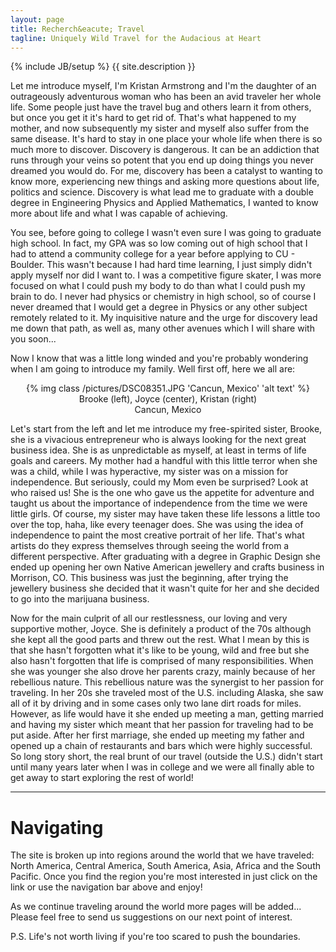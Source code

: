 ```yaml
---
layout: page
title: Recherch&eacute; Travel
tagline: Uniquely Wild Travel for the Audacious at Heart
---
```

{% include JB/setup %}
{{ site.description }}  

<!-- YOU CAN EDIT ANYTHING BELOW HERE -->
Let me introduce myself, I'm Kristan Armstrong and I'm the daughter of an outrageously adventurous woman who has been an avid traveler her whole life.  Some people just have the travel bug
and others learn it from others, but once you get it it's hard to get rid of.  That's what happened to my mother, and now subsequently my sister and myself also suffer from the same
disease. It's hard to stay in one place your whole life when there is so much more to discover.  Discovery is dangerous.  It can be an addiction that runs through your veins so potent that
you end up doing things you never dreamed you would do. For me, discovery has been a catalyst to wanting to know more, experiencing new things and asking more questions about life, politics
and science.  Discovery is what lead me to graduate with a double degree in Engineering Physics and Applied Mathematics, I wanted to know more about life and what I was capable of achieving.

You see, before going to college I wasn't even sure I was going to graduate high school.  In fact, my GPA was so low coming out of high school that I had to attend a community college for a 
year before applying to CU - Boulder.  This wasn't because I had hard time learning, I just simply didn't apply myself nor did I want to.  I was a competitive figure skater, I was more focused
on what I could push my body to do than what I could push my brain to do.  I never had physics or chemistry in high school, so of course I never dreamed that I would get a degree in Physics or
any other subject remotely related to it.  My inquisitive nature and the urge for discovery lead me down that path, as well as, many other avenues which I will share with you soon...

<!--![Image description](/pictures/DSC08351.JPG)  -->  

Now I know that was a little long winded and you're probably wondering when I am going to introduce my family.  Well first off, here we all are:

<!-- DO NOT TOUCH -->
<div><center>
{% img class /pictures/DSC08351.JPG 'Cancun, Mexico' 'alt text' %}
</center></div>
<center> Brooke (left), Joyce (center),  Kristan (right)</center>
<center> Cancun, Mexico </center>

<!-- ADD IN MORE TEXT BELOW THIS LINE -->
Let's start from the left and let me introduce my free-spirited sister, Brooke, she is a vivacious entrepreneur who is always looking for the next great business idea.  She is as unpredictable
as myself, at least in terms of life goals and careers.  My mother had a handful with this little terror when she was a child, while I was hyperactive, my sister was on a mission for independence.
But seriously, could my Mom even be surprised?  Look at who raised us!  She is the one who gave us the appetite for adventure and taught us about the importance of independence from the time we
were little girls.  Of course, my sister may have taken these life lessons a little too over the top, haha, like every teenager does.  She was using the idea of independence to paint the most
creative portrait of her life.  That's what artists do they express themselves through seeing the world from a different perspective.  After graduating with a degree in Graphic Design she ended 
up opening her own Native American jewellery and crafts business in Morrison, CO.  This business was just the beginning, after trying the jewellery business she decided that it wasn't quite for 
her and she decided to go into the marijuana business.  

Now for the main culprit of all our restlessness, our loving and very supportive mother, Joyce.  She is definitely a product of the 70s although she kept all the good parts and threw out the rest.
What I mean by this is that she hasn't forgotten what it's like to be young, wild and free but she also hasn't forgotten that life is comprised of many responsibilities.  When she was younger she 
also drove her parents crazy, mainly because of her rebellious nature.  This rebellious nature was the synergist to her passion for traveling.  In her 20s she traveled most of the U.S. including
Alaska, she saw all of it by driving and in some cases only two lane dirt roads for miles.  However, as life would have it she ended up meeting a man, getting married and having my sister which 
meant that her passion for traveling had to be put aside.  After her first marriage, she ended up meeting my father and opened up a chain of restaurants and bars which were highly successful.
So long story short, the real brunt of our travel (outside the U.S.) didn't start until many years later when I was in college and we were all finally able to get away to start exploring the
rest of world! 

<hr>
<h1> Navigating </h1>
The site is broken up into regions around the world that we have traveled: <a>North America</a>, <a>Central America</a>, <a>South America</a>, <a>Asia</a>, <a>Africa</a> and the <a>South Pacific</a>.  Once you find the region you're most 
interested in just click on the link or use the navigation bar above and enjoy!

As we continue traveling around the world more pages will be added... Please feel free to send us suggestions on our next point of interest.

P.S.
Life's not worth living if you're too scared to push the boundaries. 


